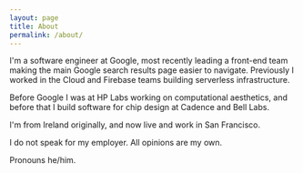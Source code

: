 ```yaml
---
layout: page
title: About
permalink: /about/
---
```


I'm a software engineer at Google, most recently leading a front-end team making the main Google search results page
easier to navigate.  Previously I worked in the Cloud and Firebase teams
building serverless infrastructure.

Before Google I was at HP Labs working on computational aesthetics, and before that I build software for chip design at Cadence and Bell Labs.

I'm from Ireland originally, and now live and work in San Francisco.

I do not speak for my employer. All opinions are my own.

Pronouns he/him.